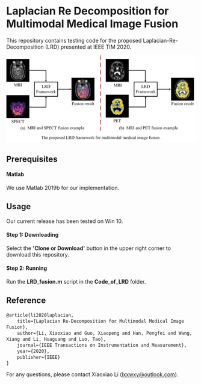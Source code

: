 # Laplacian Re Decomposition for Multimodal Medical Image Fusion
This repository contains testing code for the proposed Laplacian-Re-Decomposition (LRD) presented at IEEE TIM 2020.

![image](https://github.com/MDLW/Medical-Image-Fusion/blob/master/Schematic_Diagram/Fig3.png)

## Prerequisites
#### Matlab
We use Matlab 2019b for our implementation.

## Usage
Our current release has been tested on Win 10.
#### Step 1: Downloading
Select the **'Clone or Download'** button in the upper right corner to download this repository.
#### Step 2: Running
Run the **LRD_fusion.m** script in the **Code_of_LRD** folder.


## Reference

    @article{li2020laplacian,
        title={Laplacian Re-Decomposition for Multimodal Medical Image Fusion},
        author={Li, Xiaoxiao and Guo, Xiaopeng and Han, Pengfei and Wang, Xiang and Li, Huaguang and Luo, Tao},
        journal={IEEE Transactions on Instrumentation and Measurement},
        year={2020},
        publisher={IEEE}
    }
    
    
    
    
For any questions, please contact Xiaoxiao Li (lxxwxy@outlook.com).


